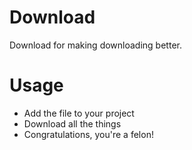 Download
========

Download for making downloading better.

# Usage

- Add the file to your project
- Download all the things
- Congratulations, you're a felon!
